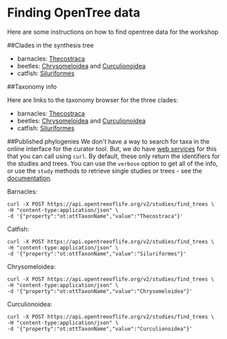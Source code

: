 # Finding OpenTree data

Here are some instructions on how to find opentree data for the workshop

##Clades in the synthesis tree

* barnacles: [Thecostraca](https://tree.opentreeoflife.org/opentree/ottol@1040184)
* beetles: [Chrysomeloidea](https://tree.opentreeoflife.org/opentree/argus/ottol@765489/Chrysomeloidea) and [Curculionoidea](https://tree.opentreeoflife.org/opentree/argus/ottol@765492/Curculionoidea)
* catfish: [Siluriformes](https://tree.opentreeoflife.org/opentree/argus/ottol@701516/Siluriformes)

##Taxonomy info

Here are links to the taxonomy browser for the three clades:
* barnacles: [Thecostraca](https://tree.opentreeoflife.org/taxonomy/browse?name=Thecostraca)
* beetles: [Chrysomeloidea](https://tree.opentreeoflife.org/taxonomy/browse?id=765489) and [Curculionoidea](https://tree.opentreeoflife.org/taxonomy/browse?id=765492)
* catfish: [Siluriformes](https://tree.opentreeoflife.org/taxonomy/browse?name=Siluriformes)

##Published phylogenies
We don't have a way to search for taxa in the online interface for the curator tool. But, we do have [web services](https://github.com/OpenTreeOfLife/opentree/wiki/Open-Tree-of-Life-APIs) for this that you can call using `curl`. By default, these only return the identifiers for the studies and trees. You can use the `verbose` option to get all of the info, or use the `study` methods to retrieve single studies or trees - see the [documentation](https://github.com/OpenTreeOfLife/opentree/wiki/Open-Tree-of-Life-APIs#studies-containing-source-trees). 

Barnacles:

    curl -X POST https://api.opentreeoflife.org/v2/studies/find_trees \
    -H "content-type:application/json" \
    -d '{"property":"ot:ottTaxonName","value":"Thecostraca"}'

Catfish: 

    curl -X POST https://api.opentreeoflife.org/v2/studies/find_trees \
    -H "content-type:application/json" \
    -d '{"property":"ot:ottTaxonName","value":"Siluriformes"}'

Chrysomeloidea:

    curl -X POST https://api.opentreeoflife.org/v2/studies/find_trees \
    -H "content-type:application/json" \
    -d '{"property":"ot:ottTaxonName","value":"Chrysomeloidea"}'

Curculionoidea:

    curl -X POST https://api.opentreeoflife.org/v2/studies/find_trees \
    -H "content-type:application/json" \
    -d '{"property":"ot:ottTaxonName","value":"Curculionoidea"}'
